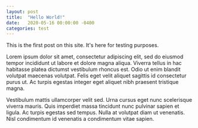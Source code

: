 ```yaml
---
layout: post
title:  "Hello World!"
date:   2020-05-16 00:00:00 -0400
categories: test
---
```


This is the first post on this site. It's here for testing purposes.

Lorem ipsum dolor sit amet, consectetur adipiscing elit, sed do eiusmod tempor incididunt ut labore et dolore magna aliqua. Viverra tellus in hac habitasse platea dictumst vestibulum rhoncus est. Odio ut enim blandit volutpat maecenas volutpat. Felis eget velit aliquet sagittis id consectetur purus ut. Ac turpis egestas integer eget aliquet nibh praesent tristique magna.

Vestibulum mattis ullamcorper velit sed. Urna cursus eget nunc scelerisque viverra mauris. Quis imperdiet massa tincidunt nunc pulvinar sapien et ligula. Ac turpis egestas sed tempus. Nulla at volutpat diam ut venenatis. Nisl condimentum id venenatis a condimentum vitae sapien.
